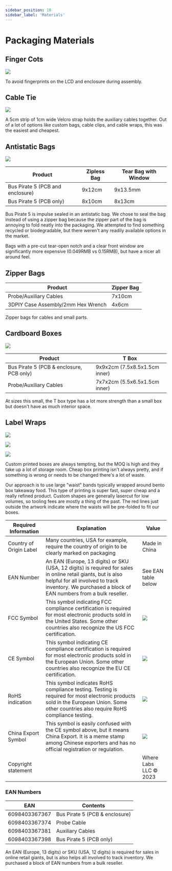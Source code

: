 ```yaml
---
sidebar_position: 10
sidebar_label: 'Materials'
---
```

# Packaging Materials

## Finger Cots
![](./img/fingercots.jpg)

To avoid fingerprints on the LCD and enclosure during assembly.

## Cable Tie
![](./img/velcro-10mm-400px.jpg)

A 5cm strip of 1cm wide Velcro strap holds the auxiliary cables together. Out of a lot of options like custom bags, cable clips, and cable wraps, this was the easiest and cheapest.

## Antistatic Bags
![](./img/tear95x130-400px.jpg)

|Product|Zipless Bag|Tear Bag with Window|
|-|-|-|
|Bus Pirate 5 (PCB and enclosure)|9x12cm |9x13.5mm|
|Bus Pirate 5 (PCB only)|8x10cm|8x13cm|

Bus Pirate 5 is impulse sealed in an antistatic bag. We chose to seal the bag instead of using a zipper bag because the zipper part of the bag is annoying to fold neatly into the packaging. We attempted to find something recycled or biodegradable, but there weren't any readily available options in the market.

Bags with a pre-cut tear-open notch and a clear front window are significantly more expensive (0.049RMB vs 0.15RMB), but have a nicer all around feel.

## Zipper Bags
|Product|Zipper Bag|
|-|-|
|Probe/Auxiliary Cables|7x10cm|
|3DPIY Case Assembly/2mm Hex Wrench|4x6cm|

Zipper bags for cables and small parts.

## Cardboard Boxes
![](./img/box7x7x2-400px.jpg)

|Product|T Box|
|-|-|
|Bus Pirate 5 (PCB & enclosure, PCB only)|9x9x2cm (7.5x8.5x1.5cm inner)|
|Probe/Auxiliary Cables|7x7x2cm (5.5x6.5x1.5cm inner)|

At sizes this small, the T box type has a lot more strength than a small box but doesn't have as much interior space.

## Label Wraps

![](./img/wrap-5.jpg)

![](./img/wrap-p.jpg)

![](./img/wrap-a.jpg)

Custom printed boxes are always tempting, but the MOQ is high and they take up a lot of storage room. Cheap box printing isn't always pretty, and if something is wrong or needs to be changed there's a lot of waste.

Our approach is to use large "waist" bands typically wrapped around bento box takeaway food. This type of printing is super fast, super cheap and a really refined product. Custom shapes are generally lasercut for low volumes, so tooling fees are mostly a thing of the past. The red lines just outside the artwork indicate where the waists will be pre-folded to fit our boxes.

|**Required Information**|**Explanation**|**Value**|
|-|-|-|
|Country of Origin Label|Many countries, USA for example, require the country of origin to be clearly marked on packaging|Made in China|
|EAN Number|An EAN (Europe, 13 digits) or SKU (USA, 12 digits) is required for sales in online retail giants, but is also helpful for all involved to track inventory. We purchased a block of EAN numbers from a bulk reseller.| See EAN table below|
|FCC Symbol|This symbol indicating FCC compliance certification is required for most electronic products sold in the United States. Some other countries also recognize the US FCC certification.|![](./img/fcc.png)|
|CE Symbol|This symbol indicating CE compliance certification is required for most electronic products sold in the European Union. Some other countries also recognize the EU CE certification.|![](./img/eu-ce.png)|
|RoHS indication|This symbol indicates RoHS compliance testing. Testing is required for most electronic products sold in the European Union. Some other countries also require RoHS compliance testing.|![](./img/rohs.png)|
|China Export Symbol|This symbol is easily confused with the CE symbol above, but it means China Export. It is a meme stamp among Chinese exporters and has no official registration or regulation.|![](./img/china-export.png)|
|Copyright statement||Where Labs LLC © 2023|

### EAN Numbers
|**EAN**|**Contents**|
|-|-|
|6098403367367|Bus Pirate 5 (PCB & enclosure)|
|6098403367374|Probe Cable|
|6098403367381|Auxiliary Cables|
|6098403367398|Bus Pirate 5 (PCB only)|

An EAN (Europe, 13 digits) or SKU (USA, 12 digits) is required for sales in online retail giants, but is also helps all involved to track inventory. We purchased a block of EAN numbers from a bulk reseller.

